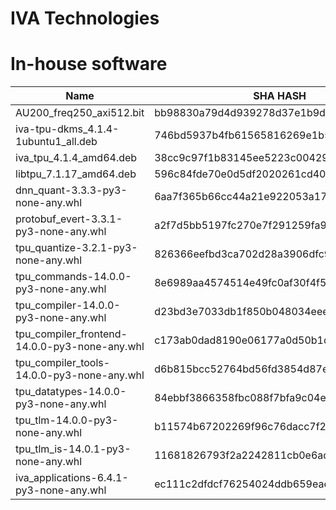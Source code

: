 # IVA Technologies
# In-house software
| Name                                          | SHA HASH                               |
|-----------------------------------------------|----------------------------------------|
| AU200_freq250_axi512.bit                      | bb98830a79d4d939278d37e1b9dcc3f6ed4cbd29 |
| iva-tpu-dkms_4.1.4-1ubuntu1_all.deb           | 746bd5937b4fb61565816269e1b59f718608ab4d |
| iva_tpu_4.1.4_amd64.deb                       | 38cc9c97f1b83145ee5223c004293099069cac42 |
| libtpu_7.1.17_amd64.deb                       | 596c84fde70e0d5df2020261cd40cd4deb384279 |
| dnn_quant-3.3.3-py3-none-any.whl              | 6aa7f365b66cc44a21e922053a1799ece5b84a49 |
| protobuf_evert-3.3.1-py3-none-any.whl         | a2f7d5bb5197fc270e7f291259fa978cb3d64dbd |
| tpu_quantize-3.2.1-py3-none-any.whl           | 826366eefbd3ca702d28a3906dfc9d1e79d792c7 |
| tpu_commands-14.0.0-py3-none-any.whl          | 8e6989aa4574514e49fc0af30f4f591c1246bf9d |
| tpu_compiler-14.0.0-py3-none-any.whl          | d23bd3e7033db1f850b048034eee9c1f12a611f0 |
| tpu_compiler_frontend-14.0.0-py3-none-any.whl | c173ab0dad8190e06177a0d50b1dc8e209bc3399 |
| tpu_compiler_tools-14.0.0-py3-none-any.whl    | d6b815bcc52764bd56fd3854d87ef06cc9c88862 |
| tpu_datatypes-14.0.0-py3-none-any.whl         | 84ebbf3866358fbc088f7bfa9c04edf308b5e60b |
| tpu_tlm-14.0.0-py3-none-any.whl               | b11574b67202269f96c76dacc7f2f55000464501 |
| tpu_tlm_is-14.0.1-py3-none-any.whl            | 11681826793f2a2242811cb0e6ac08be6d2162e5 |
| iva_applications-6.4.1-py3-none-any.whl       | ec111c2dfdcf76254024ddb659eaeff3d5393d27 |